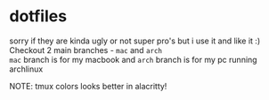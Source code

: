 # dotfiles
sorry if they are kinda ugly or not super pro's but i use it and like it :)
<br>
Checkout 2 main branches - `mac` and `arch`
<br>
`mac` branch is for my macbook and `arch` branch is for my pc running archlinux

NOTE: tmux colors looks better in alacritty! 

